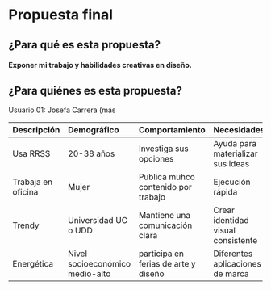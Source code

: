 # Propuesta final
 

## ¿Para qué es esta propuesta?
#### Exponer mi trabajo y habilidades creativas en diseño.


## ¿Para quiénes es esta propuesta?

Usuario 01: Josefa Carrera (más 

| Descripción | Demográfico | Comportamiento | Necesidades |
|:------------|:---------|:------------|:---------|
|Usa RRSS|20-38 años|Investiga sus opciones|Ayuda para materializar sus ideas|
|Trabaja en oficina|Mujer|Publica muhco contenido por trabajo|Ejecución rápida|
|Trendy|Universidad UC o UDD|Mantiene una comunicación clara|Crear identidad visual consistente|
|Energética|Nivel socioeconómico medio-alto|participa en ferias de arte y diseño|Diferentes aplicaciones de marca|
